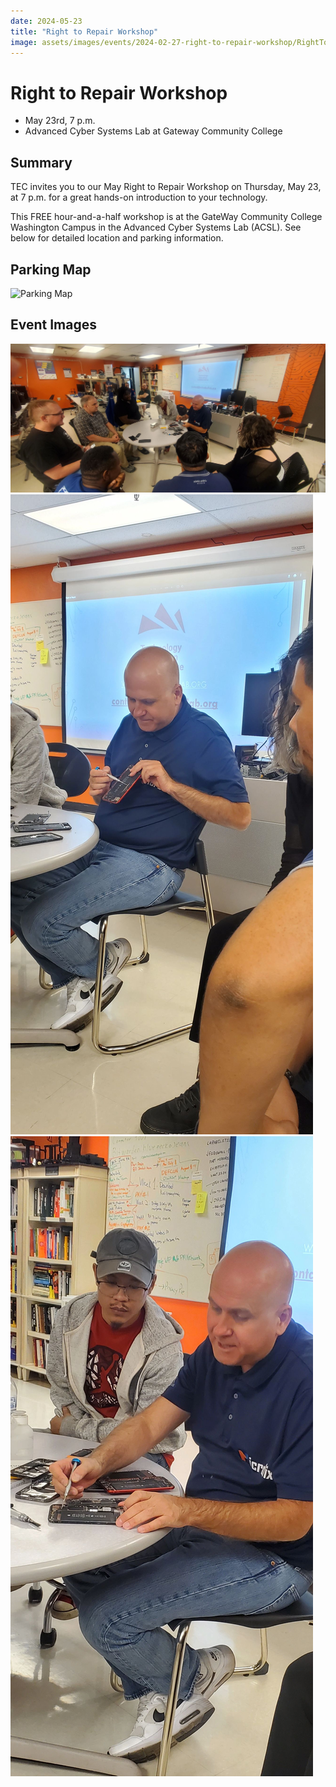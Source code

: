 ```yaml
---
date: 2024-05-23
title: "Right to Repair Workshop"
image: assets/images/events/2024-02-27-right-to-repair-workshop/RightToRepairHub2.jpg
---
```


# Right to Repair Workshop

- May 23rd, 7 p.m.
- Advanced Cyber Systems Lab at Gateway Community College

## Summary

TEC invites you to our May Right to Repair Workshop on Thursday, May 23, at 7 p.m. for a great hands-on introduction to your technology.

This FREE hour-and-a-half workshop is at the GateWay Community College Washington Campus in the Advanced Cyber Systems Lab (ACSL). See below for detailed location and parking information.

## Parking Map

![Parking Map](/assets/images/events/2024-02-27-right-to-repair-workshop/FB_IMG_1707802988158.jpg)

## Event Images

![Mustafa showcasing how to separate and open an iphone without damaging it](../assets/images/events/2024-05-23-right-to-repair/R2R.jpg) 
![Mustafa pointing out what pieces are what in an iphone](../assets/images/events/2024-05-23-right-to-repair/R2R2.jpg)
![Mustafa illustrating more of what each internal component is in an iphone](../assets/images/events/2024-05-23-right-to-repair/R2R3.jpg)  